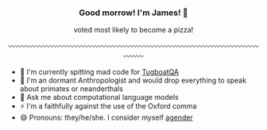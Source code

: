 <div align="center">
  <h3 style="text-align: center;">Good morrow! I'm James! 👋</h3>
  <p style="text-align: center;">voted most likely to become a pizza!</p>
  〰️〰️〰️〰️〰️〰️〰️〰️〰️〰️〰️〰️〰️〰️〰️〰️〰️〰️〰️〰️〰️〰️〰️〰️〰️〰️〰️〰️〰️〰️〰️〰️〰️〰️〰️〰️〰️〰️〰️
</div>


- 🐐 I'm currently spitting mad code for [TugboatQA](https://www.tugboatqa.com/)
- 🦧 I'm an dormant Anthropologist and would drop everything to speak about primates or neanderthals
- 💬 Ask me about computational language models
- ⚡ I'm a faithfully against the use of the Oxford comma
- 😄 Pronouns: they/he/she. I consider myself [agender](https://nonbinary.wiki/wiki/Agender)







<!--
**jcbain/jcbain** is a ✨ _special_ ✨ repository because its `README.md` (this file) appears on your GitHub profile.

Here are some ideas to get you started:

- 🔭 I’m currently working on ...
- 🌱 I’m currently learning ...
- 👯 I’m looking to collaborate on ...
- 🤔 I’m looking for help with ...
- 💬 Ask me about ...
- 📫 How to reach me: ...
- 😄 Pronouns: ...
- ⚡ Fun fact: ...
-->
